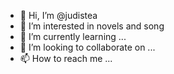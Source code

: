 - 👋 Hi, I’m @judistea
- 👀 I’m interested in novels and song
- 🌱 I’m currently learning ...
- 💞️ I’m looking to collaborate on ...
- 📫 How to reach me ...

<!---
judistea/judistea is a ✨ special ✨ repository because its `README.md` (this file) appears on your GitHub profile.
You can click the Preview link to take a look at your changes.
--->
